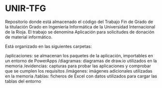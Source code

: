 # UNIR-TFG
Repositorio donde está almacenado el código del Trabajo Fin de Grado de la titulación Grado en Ingeniería Informática de la Universidad Internacional de la Rioja. El trabajo se denomina Aplicación para solicitudes de donación de material informático.

Está organizado en las siguientes carpetas:

/aplicaciones: se almacenan los paquetes de la aplicación, importables en un entorno de PowerApps
/diagramas: diagramas de draw.io utilizados en la memoria
/evidencias: capturas para probar las aplicaciones y comprobar que se cumplen los requisitos
/imágenes: imágenes adicionales utilizadas en la memoria
/tablas: ficheros de Excel con datos utilizados para cargar las tablas del entorno
